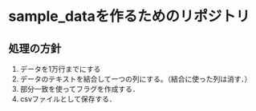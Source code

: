 # sample_dataを作るためのリポジトリ
## 処理の方針

1. データを1万行までにする
2. データのテキストを結合して一つの列にする。（結合に使った列は消す．）
3. 部分一致を使ってフラグを作成する．
4. csvファイルとして保存する．
